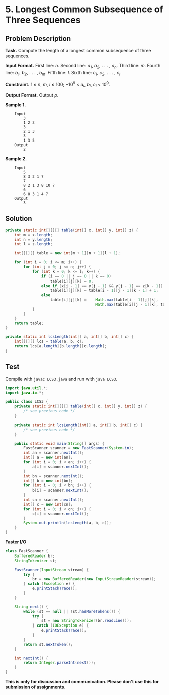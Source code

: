 # 5. Longest Common Subsequence of Three Sequences

## Problem Description

**Task.** Compute the length of a longest common subsequence of three sequences.

**Input Format.** First line: _n_. Second line: _a_<sub>_1_</sub>, _a_<sub>_2_</sub>, . . . , _a_<sub>_n_</sub>. Third line: _m_. Fourth line: _b_<sub>_1_</sub>, _b_<sub>_2_</sub>, . . . , _b_<sub>_m_</sub>. Fifth line: _l_. Sixth line: _c_<sub>_1_</sub>, _c_<sub>_2_</sub>, . . . , _c_<sub>_l_</sub>.

**Constraint.** 1 ≤ _n_, _m_, _l_ ≤ 100; −10<sup>9</sup> < _a_<sub>_i_</sub>, _b_<sub>_i_</sub>, _c_<sub>_i_</sub> < 10<sup>9</sup>.

**Output Format.** Output _p_.

**Sample 1.**

```
    Input
        3
        1 2 3
        3
        2 1 3
        3
        1 3 5
    Output
        2
```

**Sample 2.**

```
    Input
        5
        8 3 2 1 7
        7
        8 2 1 3 8 10 7
        6
        6 8 3 1 4 7
    Output
        3
```

## Solution

```java
private static int[][][] table(int[] x, int[] y, int[] z) {
    int m = x.length;
    int n = y.length;
    int l = z.length;

    int[][][] table = new int[m + 1][n + 1][l + 1];

    for (int i = 0; i <= m; i++) {
        for (int j = 0; j <= n; j++) {
            for (int k = 0; k <= l; k++) {
                if (i == 0 || j == 0 || k == 0)
                    table[i][j][k] = 0;
                else if (x[i - 1] == y[j - 1] && y[j - 1] == z[k - 1])
                    table[i][j][k] = table[i - 1][j - 1][k - 1] + 1;
                else
                    table[i][j][k] =    Math.max(table[i - 1][j][k], 
                                        Math.max(table[i][j - 1][k], table[i][j][k - 1]));
            }
        }
    }
    return table;
}

private static int lcsLength(int[] a, int[] b, int[] c) {
    int[][][] lcs = table(a, b, c);
    return lcs[a.length][b.length][c.length];
}
```

## Test

Compile with `javac LCS3.java` and run with `java LCS3`.

```java
import java.util.*;
import java.io.*;

public class LCS3 {
    private static int[][][] table(int[] x, int[] y, int[] z) {
        /* see previous code */
    }

    private static int lcsLength(int[] a, int[] b, int[] c) {
        /* see previous code */
    }

    public static void main(String[] args) {
        FastScanner scanner = new FastScanner(System.in);
        int an = scanner.nextInt();
        int[] a = new int[an];
        for (int i = 0; i < an; i++) {
            a[i] = scanner.nextInt();
        }
        int bn = scanner.nextInt();
        int[] b = new int[bn];
        for (int i = 0; i < bn; i++) {
            b[i] = scanner.nextInt();
        }
        int cn = scanner.nextInt();
        int[] c = new int[cn];
        for (int i = 0; i < cn; i++) {
            c[i] = scanner.nextInt();
        }
        System.out.println(lcsLength(a, b, c));
    }
}
```

**Faster I/O**

```java
class FastScanner {
    BufferedReader br;
    StringTokenizer st;

    FastScanner(InputStream stream) {
        try {
            br = new BufferedReader(new InputStreamReader(stream));
        } catch (Exception e) {
            e.printStackTrace();
        }
    }

    String next() {
        while (st == null || !st.hasMoreTokens()) {
            try {
                st = new StringTokenizer(br.readLine());
            } catch (IOException e) {
                e.printStackTrace();
            }
        }
        return st.nextToken();
    }

    int nextInt() {
        return Integer.parseInt(next());
    }
}
```

**This is only for discussion and communication. Please don't use this for submission of assignments.**